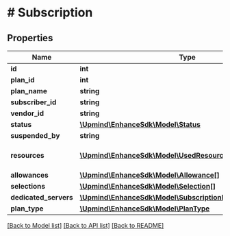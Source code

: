 # # Subscription

## Properties

Name | Type | Description | Notes
------------ | ------------- | ------------- | -------------
**id** | **int** |  |
**plan_id** | **int** |  |
**plan_name** | **string** |  |
**subscriber_id** | **string** |  |
**vendor_id** | **string** |  |
**status** | [**\Upmind\EnhanceSdk\Model\Status**](Status.md) |  |
**suspended_by** | **string** |  | [optional]
**resources** | [**\Upmind\EnhanceSdk\Model\UsedResource[]**](UsedResource.md) | A list of used resources. |
**allowances** | [**\Upmind\EnhanceSdk\Model\Allowance[]**](Allowance.md) |  |
**selections** | [**\Upmind\EnhanceSdk\Model\Selection[]**](Selection.md) |  |
**dedicated_servers** | [**\Upmind\EnhanceSdk\Model\SubscriptionDedicatedServersInfo**](SubscriptionDedicatedServersInfo.md) |  | [optional]
**plan_type** | [**\Upmind\EnhanceSdk\Model\PlanType**](PlanType.md) |  |

[[Back to Model list]](../../README.md#models) [[Back to API list]](../../README.md#endpoints) [[Back to README]](../../README.md)
